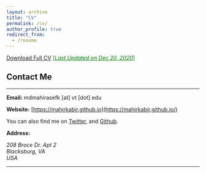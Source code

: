 ```yaml
---
layout: archive
title: "CV"
permalink: /cv/
author_profile: true
redirect_from:
  - /resume
---
```


[Download Full CV](https://mahirkabir.github.io/files/Resume_of_Md_Mahir_Asef_Kabir.pdf) <span style ="color:Green"> [<ins>*Last Updated on Dec 20, 2020*</ins>] </span>

## Contact Me

---

**Email:** mdmahirasefk [at] vt [dot] edu <br />

**Website:** [https://mahirkabir.github.io](https://mahirkabir.github.io/) <br />

You can also find me on [Twitter](https://twitter.com/KabirMahir), and [Github](https://github.com/mahirkabir/).

**Address:**

<address>
208 Broce Dr. Apt 2 <br /> 
Blacksburg, VA <br /> 
USA <br /> 
</address> 
<!-- <br /> 
<iframe src="https://maps.google.com/maps?q=Enosis%20Solutions,%20House%20-%2027%20Rd%20No%208,%20Dhaka%201212&t=&z=13&ie=UTF8&iwloc=&output=embed" width="600" height="450" frameborder="0" style="border:0;" allowfullscreen="" aria-hidden="false" tabindex="0"></iframe> -->

---
